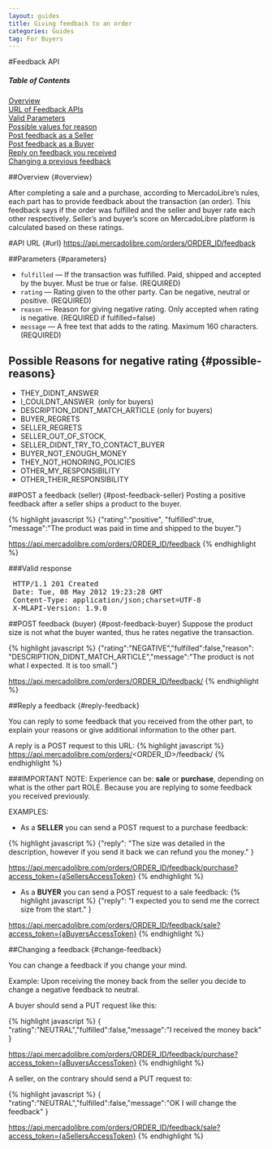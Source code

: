 ```yaml
---
layout: guides
title: Giving feedback to an order
categories: Guides
tag: For Buyers
---
```


#Feedback API

<div class="contents">
  <h5>Table of Contents</h5>
  <dl>
    <dt><a href="javascript:void(0)" onClick="goToByScroll('overview')">Overview</a></dt>
    <dt><a href="javascript:void(0)" onClick="goToByScroll('url')">URL of Feedback APIs</a></dt>
    <dt><a href="javascript:void(0)" onClick="goToByScroll('parameters')">Valid Parameters</a></dt>
    <dt><a href="javascript:void(0)" onClick="goToByScroll('possible-reasons')">Possible values for reason</a></dt>
    <dt><a href="javascript:void(0)" onClick="goToByScroll('post-feedback-seller')">Post feedback as a Seller</a></dt>
    <dt><a href="javascript:void(0)" onClick="goToByScroll('post-feedback-buyer')">Post feedback as a Buyer</a></dt>
    <dt><a href="javascript:void(0)" onClick="goToByScroll('reply-feedback')">Reply on feedback you received</a></dt>
    <dt><a href="javascript:void(0)" onClick="goToByScroll('change-feedback')">Changing a previous feedback</a></dt>
  </dl>
</div>

##Overview {#overview}

After completing a sale and a purchase, according to MercadoLibre’s rules, each part has to provide feedback about the transaction (an order).
This feedback says if the order was fulfilled and the seller and buyer rate each other respectively.
Seller’s and buyer’s score on MercadoLibre platform is calculated based on these ratings.

#API URL {#url}
https://api.mercadolibre.com/orders/ORDER_ID/feedback

##Parameters {#parameters}
- `fulfilled` — If the transaction was fulfilled. Paid, shipped and accepted by the buyer. Must be true or false. (REQUIRED)
- `rating` —  Rating given to the other party. Can be negative, neutral or positive. (REQUIRED)
- `reason` — Reason for giving negative rating. Only accepted when rating is negative.  (REQUIRED if fulfilled=false)
- `message` — A free text that adds to the rating. Maximum 160 characters. (REQUIRED)

## Possible Reasons for negative rating {#possible-reasons}
* THEY_DIDNT_ANSWER
* I_COULDNT_ANSWER  (only for buyers)
* DESCRIPTION_DIDNT_MATCH_ARTICLE (only for buyers)
* BUYER_REGRETS
* SELLER_REGRETS
* SELLER_OUT_OF_STOCK,
* SELLER_DIDNT_TRY_TO_CONTACT_BUYER
* BUYER_NOT_ENOUGH_MONEY
* THEY_NOT_HONORING_POLICIES
* OTHER_MY_RESPONSIBILITY
* OTHER_THEIR_RESPONSIBILITY



##POST a feedback (seller) {#post-feedback-seller}
Posting a positive feedback after a seller ships a product to the buyer.

{% highlight javascript %}
{"rating":"positive",  "fulfilled":true, "message":"The product was paid in time and shipped to the buyer."}

https://api.mercadolibre.com/orders/ORDER_ID/feedback
{% endhighlight %}


###Valid response

<pre class="terminal">
 HTTP/1.1 201 Created
 Date: Tue, 08 May 2012 19:23:28 GMT
 Content-Type: application/json;charset=UTF-8
 X-MLAPI-Version: 1.9.0
</pre>



##POST feedback (buyer) {#post-feedback-buyer}
Suppose the product size is not what the buyer wanted, thus he rates negative the transaction.

{% highlight javascript %}
{"rating":"NEGATIVE","fulfilled":false,"reason": "DESCRIPTION_DIDNT_MATCH_ARTICLE","message":"The product is not what I expected. It is too small."}

https://api.mercadolibre.com/orders/ORDER_ID/feedback/
{% endhighlight %}



##Reply a feedback {#reply-feedback}

You can reply to some feedback that you received from the other part, to explain your reasons or give additional information to the other part.

A reply is a POST request to this URL:
{% highlight javascript %}
https://api.mercadolibre.com/orders/<ORDER_ID>/feedback/<EXPERIENCE>
{% endhighlight %}

###IMPORTANT NOTE:
Experience can be: **sale** or **purchase**, depending on what is the other part ROLE. Because you are replying to some feedback you received previously.

EXAMPLES:

- As a **SELLER** you can send a POST request to a purchase feedback:

{% highlight javascript %}
{"reply": "The size was detailed in the description, however if you send it back we can refund you the money." }

https://api.mercadolibre.com/orders/ORDER_ID/feedback/purchase?access_token={aSellersAccessToken}
{% endhighlight %}

- As a **BUYER** you can send a POST request to a sale feedback:
{% highlight javascript %}
{"reply": "I expected you to send me the correct size from the start." }

https://api.mercadolibre.com/orders/ORDER_ID/feedback/sale?access_token={aBuyersAccessToken}
{% endhighlight %}


##Changing a feedback {#change-feedback}

You can change a feedback if you change your mind.

Example: Upon receiving the money back from the seller you decide to change a negative feedback to neutral.

A buyer should send a PUT request like this:

{% highlight javascript %}
{
"rating":"NEUTRAL","fulfilled":false,"message":"I received the money back"
}

https://api.mercadolibre.com/orders/ORDER_ID/feedback/purchase?access_token={aBuyersAccessToken}
{% endhighlight %}


A seller, on the contrary should send a PUT request to:

{% highlight javascript %}
{
"rating":"NEUTRAL","fulfilled":false,"message":"OK I will change the feedback"
}

https://api.mercadolibre.com/orders/ORDER_ID/feedback/sale?access_token={aSellersAccessToken}
{% endhighlight %}



